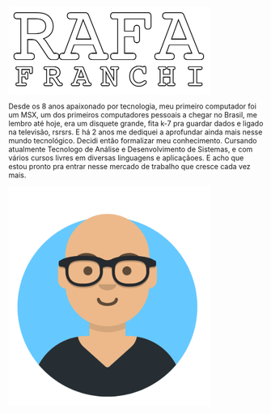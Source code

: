 <img align="center" src="logo_white_borda.png" width="400">

Desde os 8 anos apaixonado por tecnologia, meu primeiro computador foi um MSX, um dos primeiros computadores pessoais a chegar no Brasil, me lembro até hoje, era um disquete grande, fita k-7 pra guardar dados e ligado na televisão, rsrsrs. E há 2 anos me dediquei a aprofundar ainda mais nesse mundo tecnológico. Decidi então formalizar meu conhecimento. Cursando atualmente Tecnologo de Análise e Desenvolvimento de Sistemas, e com vários cursos livres em diversas linguagens e aplicaçãoes. E acho que estou pronto pra entrar nesse mercado de trabalho que cresce cada vez mais.

<img align="center" src="Avatar-Maker.png" width="400">
